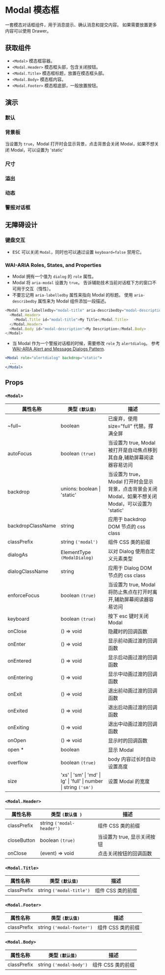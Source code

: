 # Modal 模态框

一套模态对话框组件，用于消息提示、确认消息和提交内容。 如果需要放置更多内容可以使用 Drawer。

## 获取组件

<!--{include:<import-guide>}-->

- `<Modal>` 模态框容器。
- `<Modal.Header>` 模态框头部，包含关闭按钮。
- `<Modal.Title>` 模态框标题，放置在模态框头部。
- `<Modal.Body>` 模态框内容。
- `<Modal.Footer>` 模态框底部，一般放置按钮。

## 演示

### 默认

<!--{include:`basic.md`}-->

### 背景板

当设置为 `true`，Modal 打开时会显示背景，点击背景会关闭 Modal，如果不想关闭 Modal，可以设置为 'static'

<!--{include:`backdrop.md`}-->

### 尺寸

<!--{include:`size.md`}-->

### 溢出

<!--{include:`overflow.md`}-->

### 动态

<!--{include:`dynamic.md`}-->

### 警报对话框

<!--{include:`alert-dialog.md`}-->

## 无障碍设计

### 键盘交互

- <kbd>ESC</kbd> 可以关闭 `Modal`，同时也可以通过设置 `keyboard=false` 禁用它。

### WAI-ARIA Roles, States, and Properties

- Modal 拥有一个值为 `dialog` 的 `role` 属性。
- Modal 将 `aria-modal` 设置为 `true`。 告诉辅助技术当前对话框下方的窗口不可用于交互（惰性）。
- 不要忘记用 `aria-labelledby` 属性来指向 Modal 的标题。 使用 `aria-describedby` 属性来为 Modal 组件添加一段描述。

```js
<Modal aria-labelledby="modal-title" aria-describedby="modal-description">
  <Modal.Header>
    <Modal.Title id="modal-title">My Title</Modal.Title>
  </Modal.Header>
  <Modal.Body id="modal-description">My Description</Modal.Body>
</Modal>
```

- 当 Modal 作为一个警报对话框的时候，需要修改 `role` 为 `alertdialog`。 参考 [WAI-ARIA Alert and Message Dialogs Pattern](https://www.w3.org/TR/wai-aria-practices/#alertdialog).

```jsx
<Modal role="alertdialog" backdrop="static">
  ...
</Modal>
```

## Props

### `<Modal>`

<!-- prettier-sort-markdown-table -->

| 属性名称          | 类型 `(默认值)`                                                                            | 描述                                                                                                 |
| ----------------- | ------------------------------------------------------------------------------------------ | ---------------------------------------------------------------------------------------------------- |
| ~full~            | boolean                                                                                    | 已废弃，使用 size="full" 代替。撑满全屏                                                              |
| autoFocus         | boolean `(true)`                                                                           | 当设置为 true, Modal 被打开是自动焦点移到其自身,辅助屏幕阅读器容易访问                               |
| backdrop          | unions: boolean &#124; 'static'                                                            | 当设置为 true，Modal 打开时会显示背景，点击背景会关闭 Modal，如果不想关闭 Modal，可以设置为 'static' |
| backdropClassName | string                                                                                     | 应用于 backdrop DOM 节点的 css class                                                                 |
| classPrefix       | string `('modal')`                                                                         | 组件 CSS 类的前缀                                                                                    |
| dialogAs          | ElementType `(ModalDialog)`                                                                | 以对 Dialog 使用自定义元素类型                                                                       |
| dialogClassName   | string                                                                                     | 应用于 Dialog DOM 节点的 css class                                                                   |
| enforceFocus      | boolean `(true)`                                                                           | 当设置为 true, Modal 将防止焦点在打开时离开,辅助屏幕阅读器容易访问                                   |
| keyboard          | boolean `(true)`                                                                           | 按下 esc 键时关闭 Modal                                                                              |
| onClose           | () => void                                                                                 | 隐藏时的回调函数                                                                                     |
| onEnter           | () => void                                                                                 | 显示前动画过渡的回调函数                                                                             |
| onEntered         | () => void                                                                                 | 显示后动画过渡的回调函数                                                                             |
| onEntering        | () => void                                                                                 | 显示中动画过渡的回调函数                                                                             |
| onExit            | () => void                                                                                 | 退出前动画过渡的回调函数                                                                             |
| onExited          | () => void                                                                                 | 退出后动画过渡的回调函数                                                                             |
| onExiting         | () => void                                                                                 | 退出中动画过渡的回调函数                                                                             |
| onOpen            | () => void                                                                                 | 显示时的回调函数                                                                                     |
| open \*           | boolean                                                                                    | 显示 Modal                                                                                           |
| overflow          | boolean `(true)`                                                                           | body 内容过长时自动设置高度                                                                          |
| size              | 'xs' &#124; 'sm' &#124; 'md' &#124; lg' &#124; 'full' &#124; number &#124; string `('sm')` | 设置 Modal 的宽度                                                                                    |

### `<Modal.Header>`

| 属性名称    | 类型 `(默认值 )`          | 描述                        |
| ----------- | ------------------------- | --------------------------- |
| classPrefix | string `('modal-header')` | 组件 CSS 类的前缀           |
| closeButton | boolean `(true)`          | 当设置为 true, 显示关闭按钮 |
| onClose     | (event) => void           | 点击关闭按钮的回调函数      |

### `<Modal.Title>`

| 属性名称    | 类型 `(默认值)`          | 描述              |
| ----------- | ------------------------ | ----------------- |
| classPrefix | string `('modal-title')` | 组件 CSS 类的前缀 |

### `<Modal.Footer>`

| 属性名称    | 类型 `(默认值)`           | 描述              |
| ----------- | ------------------------- | ----------------- |
| classPrefix | string `('modal-footer')` | 组件 CSS 类的前缀 |

### `<Modal.Body>`

| 属性名称    | 类型 `(默认值)`         | 描述              |
| ----------- | ----------------------- | ----------------- |
| classPrefix | string `('modal-body')` | 组件 CSS 类的前缀 |
